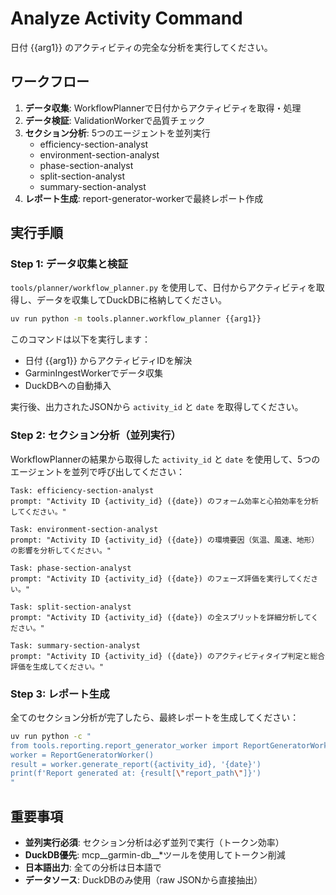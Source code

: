 # Analyze Activity Command

日付 {{arg1}} のアクティビティの完全な分析を実行してください。

## ワークフロー

1. **データ収集**: WorkflowPlannerで日付からアクティビティを取得・処理
2. **データ検証**: ValidationWorkerで品質チェック
3. **セクション分析**: 5つのエージェントを並列実行
   - efficiency-section-analyst
   - environment-section-analyst
   - phase-section-analyst
   - split-section-analyst
   - summary-section-analyst
4. **レポート生成**: report-generator-workerで最終レポート作成

## 実行手順

### Step 1: データ収集と検証

`tools/planner/workflow_planner.py` を使用して、日付からアクティビティを取得し、データを収集してDuckDBに格納してください。

```bash
uv run python -m tools.planner.workflow_planner {{arg1}}
```

このコマンドは以下を実行します：
- 日付 {{arg1}} からアクティビティIDを解決
- GarminIngestWorkerでデータ収集
- DuckDBへの自動挿入

実行後、出力されたJSONから `activity_id` と `date` を取得してください。

### Step 2: セクション分析（並列実行）

WorkflowPlannerの結果から取得した `activity_id` と `date` を使用して、5つのエージェントを並列で呼び出してください：

```
Task: efficiency-section-analyst
prompt: "Activity ID {activity_id} ({date}) のフォーム効率と心拍効率を分析してください。"

Task: environment-section-analyst
prompt: "Activity ID {activity_id} ({date}) の環境要因（気温、風速、地形）の影響を分析してください。"

Task: phase-section-analyst
prompt: "Activity ID {activity_id} ({date}) のフェーズ評価を実行してください。"

Task: split-section-analyst
prompt: "Activity ID {activity_id} ({date}) の全スプリットを詳細分析してください。"

Task: summary-section-analyst
prompt: "Activity ID {activity_id} ({date}) のアクティビティタイプ判定と総合評価を生成してください。"
```

### Step 3: レポート生成

全てのセクション分析が完了したら、最終レポートを生成してください：

```bash
uv run python -c "
from tools.reporting.report_generator_worker import ReportGeneratorWorker
worker = ReportGeneratorWorker()
result = worker.generate_report({activity_id}, '{date}')
print(f'Report generated at: {result[\"report_path\"]}')
"
```

## 重要事項

- **並列実行必須**: セクション分析は必ず並列で実行（トークン効率）
- **DuckDB優先**: mcp__garmin-db__*ツールを使用してトークン削減
- **日本語出力**: 全ての分析は日本語で
- **データソース**: DuckDBのみ使用（raw JSONから直接抽出）
